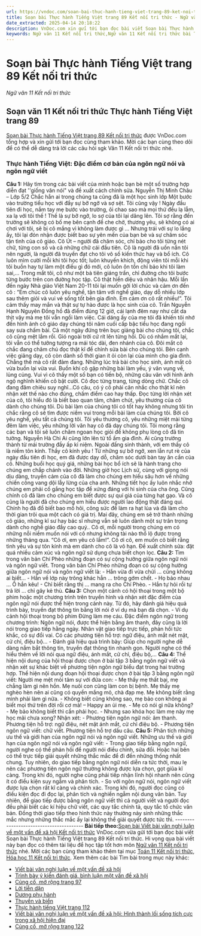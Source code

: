 ```yaml
---
url: https://vndoc.com/soan-bai-thuc-hanh-tieng-viet-trang-89-ket-noi-tri-thuc-297954
title: Soạn bài Thực hành Tiếng Việt trang 89 Kết nối tri thức - Ngữ văn 11 Kết nối tri thức - VnDoc.com
date_extracted: 2025-04-14 20:18:22
description: VnDoc.com xin gửi tới bạn đọc bài viết Soạn bài Thực hành Tiếng Việt trang 89 Kết nối tri thức để bạn đọc cùng tham khảo và có thêm tài liệu Soạn văn 11 Kết nối tri thức. Mời các bạn cùng theo dõi bài viết.
keywords: Ngữ văn 11 Kết nối tri thức,Ngữ văn 11 Kết nối tri thức bài Thực hành Tiếng Việt trang 89,Soạn văn 11 Kết nối tri thức,văn 11 kết nối tri thức,soạn văn 11 kết nối tri thức với cuộc sống,ngữ văn 11 kết nối,Soạn bài Thực hành Tiếng Việt trang 89 Kết nối tri thức,Soạn bài Thực hành Tiếng Việt trang 89,Thực hành Tiếng Việt trang 89,soạn văn Thực hành Tiếng Việt trang 89,Đặc điểm cơ bản của ngôn ngữ nói và ngôn ngữ viết
---
```


# Soạn bài Thực hành Tiếng Việt trang 89 Kết nối tri thức
 _Ngữ văn 11 Kết nối tri thức_
## Soạn văn 11 Kết nối tri thức Thực hành Tiếng Việt trang 89
[Soạn bài Thực hành Tiếng Việt trang 89 Kết nối tri thức](<https://vndoc.com/soan-bai-thuc-hanh-tieng-viet-trang-89-ket-noi-tri-thuc-297954>) được VnDoc.com tổng hợp và xin gửi tới bạn đọc cùng tham khảo. Mời các bạn cùng theo dõi để có thể dễ dàng trả lời các câu hỏi sgk Văn 11 Kết nối tri thức nhé.
### Thực hành Tiếng Việt: Đặc điểm cơ bản của ngôn ngữ nói và ngôn ngữ viết
**Câu 1:** Hãy tìm trong các bài viết của mình hoặc bạn bè một số trường hợp diễn đạt ''giống văn nói" và đề xuất cách chỉnh sửa.
Nguyễn Thị Minh Châu – Lớp 5/2
Chắc hẳn ai trong chúng ta cũng đã là một học sinh lớp Một bước vào trường tiểu học với đầy sự bỡ ngỡ và sợ sệt. Tôi cũng vậy \! Ngày đầu tiên đi học, nắm tay mẹ bước vào trường, ôi chao sao mà mọi thứ đều lạ lẫm, xa lạ với tôi thế \! Thế là sự bỡ ngỡ, lo sợ của tôi lại dâng lên. Tôi sợ rằng đến trường sẽ không có bố mẹ bên cạnh để che chở, thương yêu, sẽ không có ai chơi với tôi, sẽ bị cô mắng vì không làm được gì … Nhưng trái với sự lo lắng ấy, tôi lại đón nhận được biết bao sự yên mến của bạn bè và sự chăm sóc tận tình của cô giáo.
Cô Út – người đã chăm sóc, chỉ bảo cho tôi từng nét chữ, từng con số và cả những chữ cái đầu tiên. Cô là người đã uốn nắn tôi nên người, là người đã truyền đạt cho tôi vô số kiến thức hay và bổ ích. Cô luôn mỉm cười mỗi khi tôi học tốt; luôn khuyến khích, động viên tôi mỗi khi tôi buồn hay tự làm một điều gì đó mới, cô luôn ôn tồn chỉ bảo khi tôi làm sai,… Trong mắt tôi, cô như một bà tiên giáng trần, chỉ đường cho tôi bước từng bước trên con đường học tập. Cô thật hiền diệu và nhân hậu.
Mỗi lần đến ngày Nhà giáo Việt Nam 20-11 tôi lại muốn gởi lời chúc và cảm ơn đến cô : “Em chúc cô luôn yêu nghề, tận tâm với nghề giáo, dạy dỗ nhiều lớp sau thêm giỏi và vui vẻ sống tốt bên gia đình. Em cảm ơn cô rất nhiều\!”.
Tôi cảm thấy may mắn và thật sự tự hào được là học sinh của cô.
Trần Nguyễn Hạnh Nguyên
Đồng hồ đã điểm đúng 12 giờ, cái lạnh đêm nay như cắt da thịt vậy mà mẹ tôi vẫn ngồi làm việc. Cái dáng ấy của mẹ tôi đã khiến tôi nhớ đến hình ảnh cô giáo dạy chúng tôi năm cuối cấp bậc tiểu học đang ngồi say sưa chấm bài.
Cả một ngày đứng trên bục giảng bài cho chúng tôi, chắc cô cũng mệt lắm rồi. Gió ngoài trời cứ rít lên từng hồi. Dù có nhắm mắt lại, tôi vẫn có thể tưởng tượng ra mái tóc dài, đen nhánh của cô. Đôi mắt cô chắc đang chăm chú đọc thật kĩ để chỉnh sửa bài cho chúng tôi. Bên cạnh việc giảng dạy, cô còn dành số thời gian ít ỏi còn lại của mình cho gia đình. Chẳng thế mà cô rất đảm đang.
Những lúc trả bài cho học sinh, ánh mắt cô vừa buồn lại vừa vui. Buồn khi cô gặp những bài làm yếu, ý văn vụng về, lủng củng. Vui vì cô thấy một số bạn có tiến bộ, những câu văn với hình ảnh ngộ nghĩnh khiến cô bật cười. Cô đọc từng trang, từng dòng chữ. Chắc cô đang đăm chiêu suy nghĩ…Có câu, có ý cô phải cân nhắc cho thật kĩ nên nhận xét thế nào cho đúng, chấm điểm cao hay thấp. Đọc từng lời nhận xét của cô, tôi hiểu đó là biết bao quan tâm, chăm chút, yêu thương của cô dành cho chúng tôi. Dù bài làm của chúng tôi có tốt hay không nhưng tôi tin chắc rằng cô sẽ tìm được niềm vui trong mỗi bài làm của chúng tôi. Bởi cô yêu nghề, yêu tất cả chúng tôi.
Tôi yêu thương cô, yêu những miệt mài từng đêm làm việc, yêu những lời văn hay cô đã dạy chúng tôi. Tôi mong rằng các bạn và tôi sẽ luôn chăm ngoan học giỏi để không phụ lòng cô đã tin tưởng.
Nguyễn Hà Chi
Ai cũng lớn lên từ tổ ấm gia đình. Ai cũng trưởng thành từ mái trường đầy ấp kỉ niệm. Ngoài đấng sinh thành, với em thầy cô là niềm tôn kính.
Thầy cô kính yêu \!
Từ những sự bỡ ngỡ, xen lẫn rụt rè của ngày đầu tiên đi học, em đã được dạy dỗ, chăm sóc dưới bàn tay ân cần của cô. Những buổi học quý giá, những bài học bổ ích sẽ là hành trang cho chúng em chắp chánh vào đời.
Những giờ học Lịch sử, cùng với giọng nói dịu dàng, truyền cảm của cô đã làm cho chúng em hiểu sâu hơn về những chiến công vang dội lẫy lừng của cha anh. Những tiết học ấy luôn nhắc nhở chúng em phải cố gắng học tập để xứng đáng với hi sinh của cha ông. Cũng chính cô đã làm cho chúng em biết được sự quí giá của từng hạt gạo. Và cô cũng là người đã cho chúng em hiểu được người lao động thật đáng quí. Chính họ đã đổ biết bao mồ hôi, công sức để làm ra hạt lúa và đã làm cho thời gian trôi qua một cách có giá trị. Mai đây, chúng em sẽ trở thành những cô giáo, những kĩ sư hay bác sĩ nhưng vẫn sẽ luôn dành một sự trân trọng dành cho nghề giáo đầy cao quý..
Cô ơi, mỗi người trong chúng em có những nỗi niềm muốn nói với cô nhưng không tài nào thổ lộ được trong những tháng qua. “Cô ơi, em yêu cô lắm\!”. Cô ơi cô, em muốn cô biết rằng tình yêu và sự tôn kính mà em dành cho cô là vô hạn.
Đề xuất chỉnh sửa: đặt quá nhiều cảm xúc và ngôn ngữ sử dụng chưa biết chọn lọc.
**Câu 2:** Tìm trong văn bản Chí Phèo những đoạn có sự cộng hưởng giữa ngôn ngữ nói và ngôn ngữ viết.
Trong văn bản Chí Phèo những đoạn có sự cộng hưởng giữa ngôn ngữ nói và ngôn ngữ viết là:
\- Hắn vừa đi vừa chửi … cũng không ai biết…
\- Hắn về lớp này trông khác hẳn … trông gớm chết.
\- Họ bảo nhau … Ồ hắn kêu\!
\- Chỉ biết rằng thị … mang ra cho Chí Phèo.
\- Hắn tự hỏi rồi tự trả lời … chỉ gây kẻ thù.
**Câu 3:** Chọn một cảnh có hội thoại trong một bộ phim hoặc một chương trình trên truyền hình và nhận xét đặc điểm của ngôn ngữ nói được thể hiện trong cảnh này. Từ đó, hãy đánh giá hiệu quả trình bày, truyền đạt thông tin bằng lời nói ở ví dụ mà bạn đã chọn.
\- Ví dụ cảnh hội thoại trong bộ phim Đừng làm mẹ cáu.
Đặc điểm ngôn ngữ trong chương trình: Ngôn ngữ nói, được thể hiện bằng âm thanh, đây cũng là lời nói trong giao tiếp hằng ngày. Nhân vật giao tiếp trực tiếp, phản hồi tức khắc, có sự đổi vai. Có các phương tiện hỗ trợ: ngữ điệu, ánh mắt nét mặt, cử chỉ, điệu bộ…
\- Đánh giá hiệu quả trình bày: Giúp cho người nghe dễ dàng nắm bắt thông tin, truyền đạt thông tin nhanh gọn. Người nghe có thể hiểu thêm về lời nói qua ngữ điệu, ánh mắt, cử chỉ, điệu bộ,…
**Câu 4:** Thể hiện nội dung của hội thoại được chọn ở bài tập 3 bằng ngôn ngữ viết và nhận xét sự khác biệt về phương tiện ngôn ngữ biểu đạt trong hai trường hợp.
Thể hiện nội dung đoạn hội thoại được chọn ở bài tập 3 bằng ngôn ngữ viết:
Người mẹ mệt mỏi tâm sự với đứa con:
\- Mẹ thấy mẹ thất bại, mẹ chẳng làm gì nên hồn. Mẹ nuôi con cũng làm con bị bệnh. Mẹ thấy mẹ nghèo hèn nên ai cũng có quyền mắng mỏ, chà đạp mẹ. Mẹ không biết rằng mình phải làm gì nữa.
\- Không biết cũng không sao, mẹ bảo con không ai biết mọi thứ trên đời rồi cơ mà\! – Happy an ủi mẹ.
\- Mẹ có nói gì nữa không?
\- Mẹ bảo không biết thì cần phải học.
\- Nhưng sao khóa học làm mẹ này mẹ học mãi chưa xong?
Nhận xét:
\- Phương tiện ngôn ngữ nói: âm thanh. Phương tiện hỗ trợ: ngữ điệu, nét mặt ánh mắt, cử chỉ điệu bộ.
\- Phương tiện ngôn ngữ viết: chữ viết. Phương tiện hỗ trợ dấu câu.
**Câu 5:** Phân tích những ưu thế và giới hạn của ngôn ngữ nói và ngôn ngữ viết.
Những ưu thế và giới hạn của ngôn ngữ nói và ngôn ngữ viết:
\- Trong giao tiếp bằng ngôn ngữ, người nghe có thể phản hồi để người nói điều chỉnh, sửa đổi. Hoặc hai bên có thể trực tiếp giải quyết những thắc mắc để đi đến những thống nhất chung. Tuy nhiên, do giao tiếp bằng ngôn ngữ nói diễn ra tức thời, mau lẹ nên các phương tiện ngôn ngữ thường không được lựa chọn, gọt giũa kĩ càng. Trong khi đó, người nghe cũng phải tiếp nhận lĩnh hội nhanh nên cũng ít có điều kiện suy ngẫm và phân tích.
\- So với ngôn ngữ nói, ngôn ngữ viết được lựa chọn rất kĩ càng và chính xác. Trong khi đó, người đọc cũng có điều kiện đọc đi đọc lại, phân tích và nghiền ngẫm nội dung văn bản. Tuy nhiên, để giao tiếp được bằng ngôn ngữ viết thì cả người viết và người đọc đều phải biết các kí hiệu chữ viết, các quy tắc chính tả, quy tắc tổ chức văn bản. Đồng thời giao tiếp theo hình thức này thường nảy sinh những thắc mắc nhưng những thắc mắc ấy lại không thể giải quyết được tức thì.
\----------------------------------------
**Bài tiếp theo:**[Soạn bài Viết bài văn nghị luận về một vấn đề xã hội Kết nối tri thức](<https://vndoc.com/soan-bai-viet-bai-van-nghi-luan-ve-mot-van-de-xa-hoi-ket-noi-tri-thuc-297999>)
VnDoc.com vừa gửi tới bạn đọc bài viết Soạn bài Thực hành Tiếng Việt trang 89 Kết nối tri thức. Hi vọng qua bài viết này bạn đọc có thêm tài liệu để học tập tốt hơn môn [Ngữ văn 11 Kết nối tri thức](<https://vndoc.com/ngu-van-11-ket-noi-tri-thuc>) nhé. Mời các bạn cùng tham khảo thêm tại mục [Toán 11 Kết nối tri thức](<https://vndoc.com/toan-11-ket-noi-tri-thuc>), [Hóa học 11 Kết nối tri thức](<https://vndoc.com/hoa-hoc-11-ket-noi-tri-thuc>).
Xem thêm các bài Tìm bài trong mục này khác:
  * [Viết bài văn nghị luận về một vấn đề xã hội](</soan-bai-viet-bai-van-nghi-luan-ve-mot-van-de-xa-hoi-ket-noi-tri-thuc-297999>)
  * [Trình bày ý kiến đánh giá, bình luận một vấn đề xã hội](</soan-bai-trinh-bay-y-kien-danh-gia-binh-luan-mot-van-de-xa-hoi-ket-noi-tri-thuc-298009>)
  * [Củng cố, mở rộng trang 97](</soan-bai-cung-co-mo-rong-trang-97-ket-noi-tri-thuc-298010>)
  * [Lời tiễn dặn](</soan-bai-loi-tien-dan-ket-noi-tri-thuc-298011>)
  * [Dương phụ hành](</soan-bai-duong-phu-hanh-ket-noi-tri-thuc-298012>)
  * [Thuyền và biển](</soan-bai-thuyen-va-bien-ket-noi-tri-thuc-298013>)
  * [Thực hành tiếng Việt trang 112](</soan-bai-thuc-hanh-tieng-viet-trang-112-ket-noi-tri-thuc-298016>)
  * [Viết bài văn nghị luận về một vấn đề xã hội: Hình thành lối sống tích cực trong xã hội hiện đại](</soan-bai-viet-bai-van-nghi-luan-hinh-thanh-loi-song-tich-cuc-trong-xa-hoi-hien-dai-ket-noi-tri-thuc-298018>)
  * [Củng cố, mở rộng trang 122](</soan-bai-cung-co-mo-rong-trang-122-ket-noi-tri-thuc-298024>)

